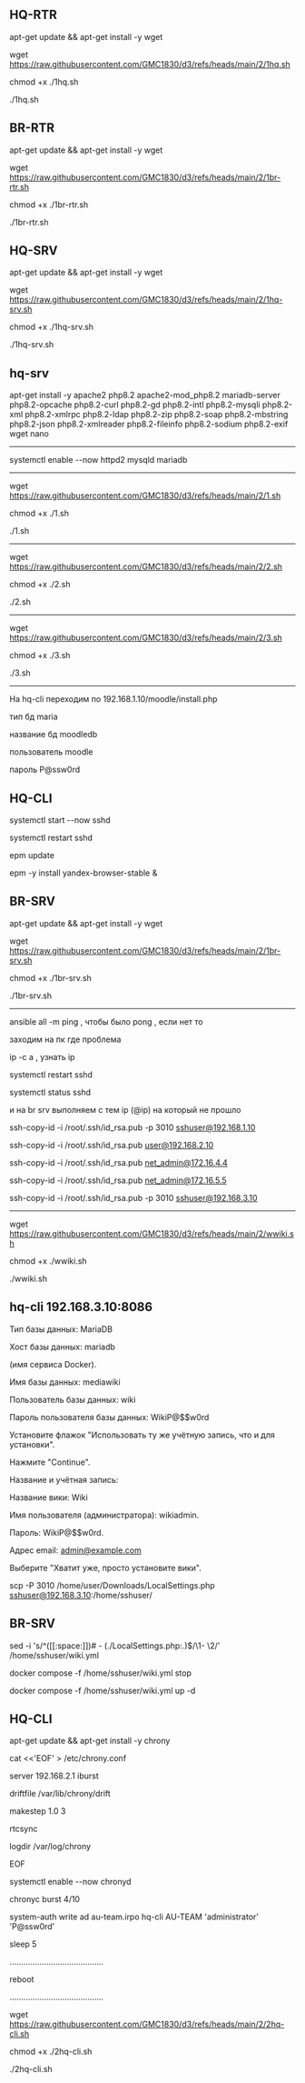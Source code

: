 ## HQ-RTR
apt-get update && apt-get install -y wget

wget https://raw.githubusercontent.com/GMC1830/d3/refs/heads/main/2/1hq.sh

chmod +x ./1hq.sh

./1hq.sh

## BR-RTR

apt-get update && apt-get install -y wget

wget https://raw.githubusercontent.com/GMC1830/d3/refs/heads/main/2/1br-rtr.sh

chmod +x ./1br-rtr.sh

./1br-rtr.sh

## HQ-SRV

apt-get update && apt-get install -y wget

wget https://raw.githubusercontent.com/GMC1830/d3/refs/heads/main/2/1hq-srv.sh

chmod +x ./1hq-srv.sh

./1hq-srv.sh

##  hq-srv

apt-get install -y apache2 php8.2 apache2-mod_php8.2 mariadb-server php8.2-opcache php8.2-curl php8.2-gd php8.2-intl php8.2-mysqli php8.2-xml php8.2-xmlrpc php8.2-ldap php8.2-zip php8.2-soap php8.2-mbstring php8.2-json php8.2-xmlreader php8.2-fileinfo php8.2-sodium php8.2-exif wget nano

-------------------------------------------------------------------------------------

systemctl enable --now httpd2 mysqld mariadb

-------------------------------------------------------------------------------------

wget https://raw.githubusercontent.com/GMC1830/d3/refs/heads/main/2/1.sh

chmod +x ./1.sh

./1.sh

-------------------------------------------------------------------------------------

wget https://raw.githubusercontent.com/GMC1830/d3/refs/heads/main/2/2.sh

chmod +x ./2.sh

./2.sh

-------------------------------------------------------------------------------------

wget https://raw.githubusercontent.com/GMC1830/d3/refs/heads/main/2/3.sh

chmod +x ./3.sh

./3.sh

-------------------------------------------------------------------------------------

На hq-cli переходим по 192.168.1.10/moodle/install.php

тип бд maria

название бд moodledb

пользователь moodle

пароль P@ssw0rd

## HQ-CLI

systemctl start --now sshd

systemctl restart sshd

epm update

epm -y install yandex-browser-stable &

## BR-SRV

apt-get update && apt-get install -y wget

wget https://raw.githubusercontent.com/GMC1830/d3/refs/heads/main/2/1br-srv.sh

chmod +x ./1br-srv.sh

./1br-srv.sh

-------------------------------------------------------------------------------------------------------


ansible all -m ping  , чтобы было pong , если нет то 

заходим на пк где проблема

ip -c a , узнать ip 

systemctl restart sshd

systemctl status sshd

и на br srv выполняем с тем ip (@ip) на который не прошло

ssh-copy-id -i /root/.ssh/id_rsa.pub -p 3010 sshuser@192.168.1.10

ssh-copy-id -i /root/.ssh/id_rsa.pub user@192.168.2.10

ssh-copy-id -i /root/.ssh/id_rsa.pub net_admin@172.16.4.4

ssh-copy-id -i /root/.ssh/id_rsa.pub net_admin@172.16.5.5

ssh-copy-id -i /root/.ssh/id_rsa.pub -p 3010 sshuser@192.168.3.10


-------------------------------------------------------------------------------------------------------

wget https://raw.githubusercontent.com/GMC1830/d3/refs/heads/main/2/wwiki.sh

chmod +x ./wwiki.sh

./wwiki.sh

## hq-cli 192.168.3.10:8086

Тип базы данных: MariaDB

Хост базы данных: mariadb

(имя сервиса Docker).

Имя базы данных: mediawiki

Пользователь базы данных: wiki

Пароль пользователя базы данных: WikiP@$$w0rd

Установите флажок "Использовать ту же учётную запись, что и для установки".

Нажмите "Continue".

Название и учётная запись:

Название вики: Wiki

Имя пользователя (администратора): wikiadmin.

Пароль: WikiP@$$w0rd.

Адрес email: admin@example.com

Выберите "Хватит уже, просто установите вики".

scp -P 3010 /home/user/Downloads/LocalSettings.php sshuser@192.168.3.10:/home/sshuser/

## BR-SRV

sed -i 's/^([[:space:]])# - (./LocalSettings.php:.)$/\1- \2/' /home/sshuser/wiki.yml

docker compose -f /home/sshuser/wiki.yml stop

docker compose -f /home/sshuser/wiki.yml up -d

## HQ-CLI

apt-get update && apt-get install -y chrony

cat <<'EOF' > /etc/chrony.conf

server 192.168.2.1 iburst

driftfile /var/lib/chrony/drift

makestep 1.0 3

rtcsync

logdir /var/log/chrony

EOF

systemctl enable --now chronyd

chronyc burst 4/10

system-auth write ad au-team.irpo hq-cli AU-TEAM 'administrator' 'P@ssw0rd'

sleep 5

.........................................

reboot

.........................................

wget https://raw.githubusercontent.com/GMC1830/d3/refs/heads/main/2/2hq-cli.sh

chmod +x ./2hq-cli.sh

./2hq-cli.sh

